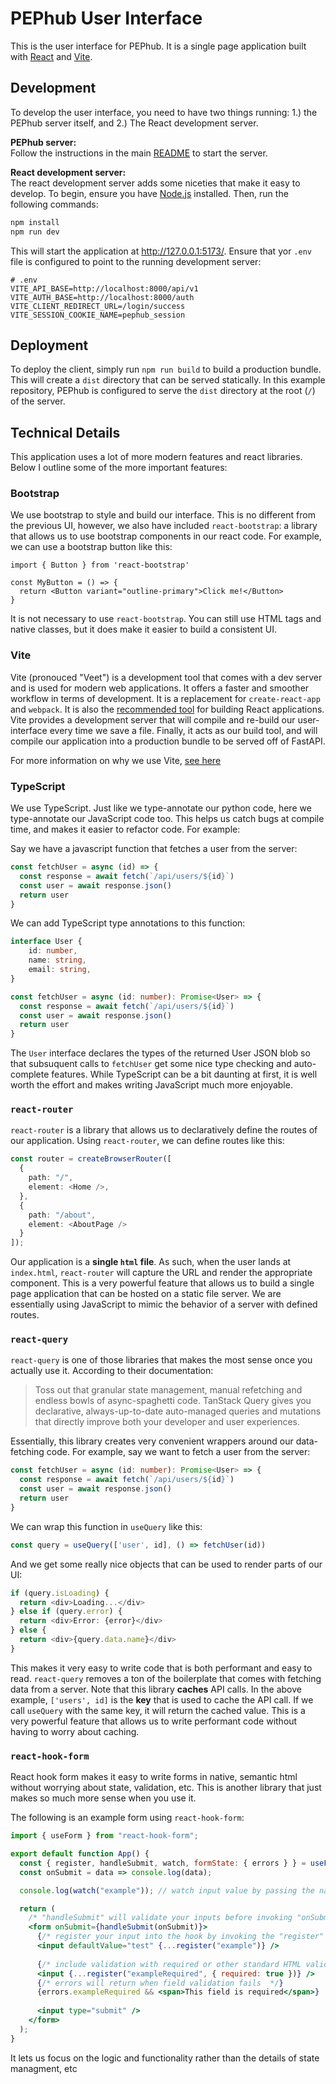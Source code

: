 # PEPhub User Interface
This is the user interface for PEPhub. It is a single page application built with [React](https://react.dev) and [Vite](https://vitejs.dev).

## Development
To develop the user interface, you need to have two things running: 1.) the PEPhub server itself, and 2.) The React development server.

**PEPhub server:**  
Follow the instructions in the main [README](../README.md) to start the server.

**React development server:**  
The react development server adds some niceties that make it easy to develop. To begin, ensure you have [Node.js](https://nodejs.org) installed. Then, run the following commands:

```bash
npm install
npm run dev
```

This will start the application at http://127.0.0.1:5173/. Ensure that yor `.env` file is configured to point to the running development server:

```
# .env
VITE_API_BASE=http://localhost:8000/api/v1
VITE_AUTH_BASE=http://localhost:8000/auth
VITE_CLIENT_REDIRECT_URL=/login/success
VITE_SESSION_COOKIE_NAME=pephub_session
```

## Deployment
To deploy the client, simply run `npm run build` to build a production bundle. This will create a `dist` directory that can be served statically. In this example repository, PEPhub is configured to serve the `dist` directory at the root (`/`) of the server.

## Technical Details
This application uses a lot of more modern features and react libraries. Below I outline some of the more important features:

### Bootstrap
We use bootstrap to style and build our interface. This is no different from the previous UI, however, we also have included `react-bootstrap`: a library that allows us to use bootstrap components in our react code. For example, we can use a bootstrap button like this:

```tsx
import { Button } from 'react-bootstrap'

const MyButton = () => {
  return <Button variant="outline-primary">Click me!</Button>
}
```

It is not necessary to use `react-bootstrap`. You can still use HTML tags and native classes, but it does make it easier to build a consistent UI.

### Vite
Vite (pronouced "Veet") is a development tool that comes with a dev server and is used for modern web applications. It offers a faster and smoother workflow in terms of development. It is a replacement for `create-react-app` and `webpack`. It is also the [recommended tool](https://react.dev/learn/start-a-new-react-project#can-i-use-react-without-a-framework) for building React applications. Vite provides a development server that will compile and re-build our user-interface every time we save a file. Finally, it acts as our build tool, and will compile our application into a production bundle to be served off of FastAPI.

For more information on why we use Vite, [see here](https://vitejs.dev/guide/why.html)

### TypeScript
We use TypeScript. Just like we type-annotate our python code, here we type-annotate our JavaScript code too. This helps us catch bugs at compile time, and makes it easier to refactor code. For example:

Say we have a javascript function that fetches a user from the server:

```javascript
const fetchUser = async (id) => {
  const response = await fetch(`/api/users/${id}`)
  const user = await response.json()
  return user
}
```

We can add TypeScript type annotations to this function:

```typescript
interface User {
    id: number,
    name: string,
    email: string,
}

const fetchUser = async (id: number): Promise<User> => {
  const response = await fetch(`/api/users/${id}`)
  const user = await response.json()
  return user
}
```

The `User` interface declares the types of the returned User JSON blob so that subsuquent calls to `fetchUser` get some nice type checking and auto-complete features. While TypeScript can be a bit daunting at first, it is well worth the effort and makes writing JavaScript much more enjoyable.

### `react-router`
`react-router` is a library that allows us to declaratively define the routes of our application. Using `react-router`, we can define routes like this:

```typescript
const router = createBrowserRouter([
  {
    path: "/",
    element: <Home />,
  },
  {
    path: "/about",
    element: <AboutPage />
  }
]);
```

Our application is a **single `html` file**. As such, when the user lands at `index.html`, `react-router` will capture the URL and render the appropriate component. This is a very powerful feature that allows us to build a single page application that can be hosted on a static file server. We are essentially using JavaScript to mimic the behavior of a server with defined routes.

### `react-query`
`react-query` is one of those libraries that makes the most sense once you actually use it. According to their documentation:

> Toss out that granular state management, manual refetching and endless bowls of async-spaghetti code. TanStack Query gives you declarative, always-up-to-date auto-managed queries and mutations that directly improve both your developer and user experiences.

Essentially, this library creates very convenient wrappers around our data-fetching code. For example, say we want to fetch a user from the server:

```typescript
const fetchUser = async (id: number): Promise<User> => {
  const response = await fetch(`/api/users/${id}`)
  const user = await response.json()
  return user
}
```

We can wrap this function in `useQuery` like this:

```typescript
const query = useQuery(['user', id], () => fetchUser(id))
```

And we get some really nice objects that can be used to render parts of our UI:

```typescript
if (query.isLoading) {
  return <div>Loading...</div>
} else if (query.error) {
  return <div>Error: {error}</div>
} else {
  return <div>{query.data.name}</div>
}
```

This makes it very easy to write code that is both performant and easy to read. `react-query` removes a ton of the boilerplate that comes with fetching data from a server. Note that this library **caches** API calls. In the above example, `['users', id]` is the **key** that is used to cache the API call. If we call `useQuery` with the same key, it will return the cached value. This is a very powerful feature that allows us to write performant code without having to worry about caching.

### `react-hook-form`
React hook form makes it easy to write forms in native, semantic html without worrying about state, validation, etc. This is another library that just makes so much more sense when you use it.

The following is an example form using `react-hook-form`:

```jsx
import { useForm } from "react-hook-form";

export default function App() {
  const { register, handleSubmit, watch, formState: { errors } } = useForm();
  const onSubmit = data => console.log(data);

  console.log(watch("example")); // watch input value by passing the name of it

  return (
    /* "handleSubmit" will validate your inputs before invoking "onSubmit" */
    <form onSubmit={handleSubmit(onSubmit)}>
      {/* register your input into the hook by invoking the "register" function */}
      <input defaultValue="test" {...register("example")} />
      
      {/* include validation with required or other standard HTML validation rules */}
      <input {...register("exampleRequired", { required: true })} />
      {/* errors will return when field validation fails  */}
      {errors.exampleRequired && <span>This field is required</span>}
      
      <input type="submit" />
    </form>
  );
}
```

It lets us focus on the logic and functionality rather than the details of state managment, etc
